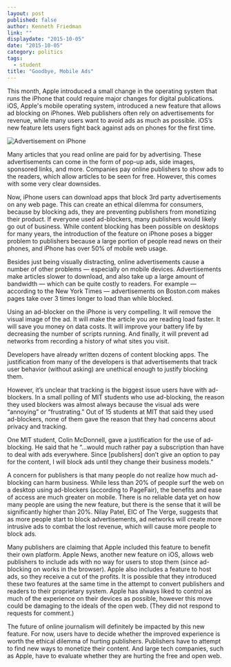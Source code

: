 ```yaml
---
layout: post
published: false
author: Kenneth Friedman
link: ""
displaydate: "2015-10-05"
date: "2015-10-05"
category: politics
tags: 
  - student
title: "Goodbye, Mobile Ads"
---
```


This month, Apple introduced a small change in the operating system that runs the iPhone that could require major changes for digital publications. iOS, Apple's mobile operating system, introduced a new feature that allows ad blocking on iPhones. Web publishers often rely on advertisements for revenue, while many users want to avoid ads as much as possible. iOS’s new feature lets users fight back against ads on phones for the first time.

![Advertisement on iPhone](http://i.imgur.com/VreL2Nt.jpg)

Many articles that you read online are paid for by advertising. These advertisements can come in the form of pop-up ads, side images, sponsored links, and more. Companies pay online publishers to show ads to the readers, which allow articles to be seen for free. However, this comes with some very clear downsides.

Now, iPhone users can download apps that block 3rd party advertisements on any web page. This can create an ethical dilemma for consumers, because by blocking ads, they are preventing publishers from monetizing their product. If everyone used ad-blockers, many publishers would likely go out of business. While content blocking has been possible on desktops for many years, the introduction of the feature on iPhone poses a bigger problem to publishers because a large portion of people read news on their phones, and iPhone has over 50% of mobile web usage.

Besides just being visually distracting, online advertisements cause a number of other problems — especially on mobile devices. Advertisements make articles slower to download, and also take up a large amount of bandwidth — which can be quite costly to readers. For example — according to the New York Times — advertisements on Boston.com makes pages take over 3 times longer to load than while blocked.

Using an ad-blocker on the iPhone is very compelling. It will remove the visual image of the ad. It will make the article you are reading load faster. It will save you money on data costs. It will improve your battery life by decreasing the number of scripts running. And finally, it will prevent ad networks from recording a history of what sites you visit.

Developers have already written dozens of content blocking apps. The justification from many of the developers is that advertisements that track user behavior (without asking) are unethical enough to justify blocking them.

However, it’s unclear that tracking is the biggest issue users have with ad-blockers. In a small polling of MIT students who use ad-blocking, the reason they used blockers was almost always because the visual ads were “annoying” or “frustrating.” Out of 15 students at MIT that said they used ad-blockers, none of them gave the reason that they had concerns about privacy and tracking.

One MIT student, Colin McDonnell, gave a justification for the use of ad-blocking. He said that he “…would much rather pay a subscription than have to deal with ads everywhere. Since [publishers] don’t give an option to pay for the content, I will block ads until they change their business models.”

A concern for publishers is that many people do not realize how much ad-blocking can harm business. While less than 20% of people surf the web on a desktop using ad-blockers (according to PageFair), the benefits and ease of access are much greater on mobile. There is no reliable data yet on how many people are using the new feature, but there is the sense that it will be significantly higher than 20%. Nilay Patel, EIC of The Verge, suggests that as more people start to block advertisements, ad networks will create more intrusive ads to combat the lost revenue, which will cause more people to block ads.

Many publishers are claiming that Apple included this feature to benefit their own platform. Apple News, another new feature on iOS, allows web publishers to include ads with no way for users to stop them (since ad-blocking on works in the browser). Apple also includes a feature to host ads, so they receive a cut of the profits. It is possible that they introduced these two features at the same time in the attempt to convert publishers and readers to their proprietary system. Apple has always liked to control as much of the experience on their devices as possible, however this move could be damaging to the ideals of the open web. (They did not respond to requests for comment.)

The future of online journalism will definitely be impacted by this new feature. For now, users have to decide whether the improved experience is worth the ethical dilemma of hurting publishers. Publishers have to attempt to find new ways to monetize their content. And large tech companies, such as Apple, have to evaluate whether they are hurting the free and open web.
